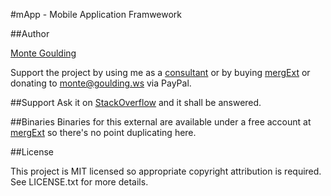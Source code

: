 #mApp - Mobile Application Framwework

##Author

[Monte Goulding](mailto:monte@goulding.ws)

Support the project by using me as a [consultant](http://goulding,ws) or by buying [mergExt](http://mergext.com) or donating to monte@goulding.ws via PayPal.

##Support
Ask it on [StackOverflow](http://stackoverflow.com) and it shall be answered.

##Binaries
Binaries for this external are available under a free account at [mergExt](http://mergext.com) so there's no point duplicating here.

##License

This project is MIT licensed so appropriate copyright attribution is required. See LICENSE.txt for more details.